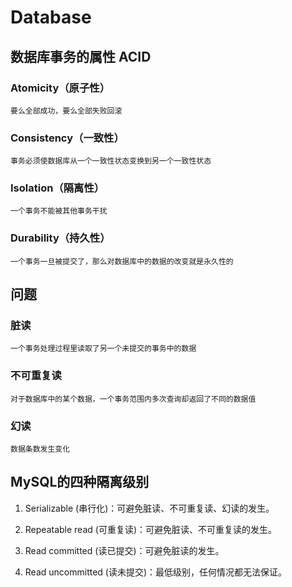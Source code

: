 # Database

## 数据库事务的属性 ACID

### Atomicity（原子性）
    要么全部成功，要么全部失败回滚
### Consistency（一致性）
    事务必须使数据库从一个一致性状态变换到另一个一致性状态
### Isolation（隔离性）
    一个事务不能被其他事务干扰
### Durability（持久性）
    一个事务一旦被提交了，那么对数据库中的数据的改变就是永久性的
## 问题

### 脏读
    一个事务处理过程里读取了另一个未提交的事务中的数据
### 不可重复读
    对于数据库中的某个数据，一个事务范围内多次查询却返回了不同的数据值
### 幻读
    数据条数发生变化

## MySQL的四种隔离级别

1. Serializable (串行化)：可避免脏读、不可重复读、幻读的发生。

1. Repeatable read (可重复读)：可避免脏读、不可重复读的发生。

1. Read committed (读已提交)：可避免脏读的发生。

1. Read uncommitted (读未提交)：最低级别，任何情况都无法保证。